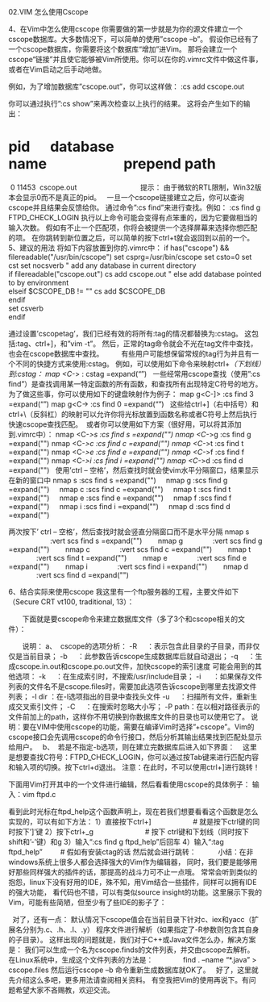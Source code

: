 02.VIM 怎么使用Cscope

4、在Vim中怎么使用cscope
你需要做的第一步就是为你的源文件建立一个cscope数据库。大多数情况下，可以简单的使用”cscope –b”。
假设你已经有了一个cscope数据库，你需要将这个数据库“增加”进Vim。
那将会建立一个cscope“链接”并且使它能够被Vim所使用。你可以在你的.vimrc文件中做这件事，或者在Vim启动之后手动地做。

例如，为了增加数据库”cscope.out”，你可以这样做：
:cs add cscope.out

你可以通过执行”:cs show”来再次检查以上执行的结果。
这将会产生如下的输出：
# pid      database name                       prepend path
 0 11453  cscope.out                             <none>
 
提示：
由于微软的RTL限制，Win32版本会显示0而不是真正的pid。
 
一旦一个cscope链接建立之后，你可以查询cscope并且结果会反馈给你。
通过命令”:cs find”来进行查找。例如：
:cs find g FTPD_CHECK_LOGIN
执行以上命令可能会变得有点笨重的，因为它要做相当的输入次数。
假如有不止一个匹配项，你将会被提供一个选择屏幕来选择你想匹配的项。
在你跳转到新位置之后，可以简单的按下ctrl+t就会返回到以前的一个。
 
5、建议的用法
将如下内容放置到你的.vimrc中：
if has("cscope") && filereadable("/usr/bin/cscope")
   set csprg=/usr/bin/cscope
   set csto=0
   set cst
   set nocsverb
   " add any database in current directory  
   if filereadable("cscope.out")
      cs add cscope.out
   " else add database pointed to by environment  
   elseif $CSCOPE_DB != ""
      cs add $CSCOPE_DB  
   endif  
   set csverb  
endif

通过设置’cscopetag’，我们已经有效的将所有:tag的情况都替换为:cstag。
这包括:tag、ctrl+]，和”vim -t”。
然后，正常的tag命令就会不光在tag文件中查找，也会在cscope数据库中查找。
       
有些用户可能想保留常规的tag行为并且有一个不同的快捷方式来使用:cstag。
例如，可以使用如下命令来映射ctrl+_（下划线）到:cstag：
map <C-_> : cstag <C-R>=expand(“<cword>”)<CR><CR>
 
一些经常用cscope查找（使用”:cs find”）是查找调用某一特定函数的所有函数，和查找所有出现特定C符号的地方。
为了做这些事，你可以使用如下的键盘映射作为例子：
map g<C-]> :cs find 3 <C-R>=expand(“<cword>”)<CR><CR>
map g<C-\> :cs find 0 <C-R>=expand(“<cword>”)<CR><CR>
 
这些给ctrl+]（右中括号）和ctrl+\（反斜杠）的映射可以允许你将光标放置到函数名称或者C符号上然后执行快速cscope查找匹配。
 或者你可以使用如下方案（很好用，可以将其添加到.vimrc中）：
nmap <C-_>s :cs find s <C-R>=expand("<cword>")<CR><CR>
nmap <C-_>g :cs find g <C-R>=expand("<cword>")<CR><CR>
nmap <C-_>c :cs find c <C-R>=expand("<cword>")<CR><CR>
nmap <C-_>t :cs find t <C-R>=expand("<cword>")<CR><CR>
nmap <C-_>e :cs find e <C-R>=expand("<cword>")<CR><CR>
nmap <C-_>f :cs find f <C-R>=expand("<cfile>")<CR><CR>
nmap <C-_>i :cs find i <C-R>=expand("<cfile>")<CR><CR>
nmap <C-_>d :cs find d <C-R>=expand("<cword>")<CR><CR>
 
使用’ctrl – 空格’，然后查找时就会使vim水平分隔窗口，结果显示在新的窗口中
   nmap <C-Space>s :scs find s <C-R>=expand("<cword>")<CR><CR>
    nmap <C-Space>g :scs find g <C-R>=expand("<cword>")<CR><CR>
    nmap <C-Space>c :scs find c <C-R>=expand("<cword>")<CR><CR>
    nmap <C-Space>t :scs find t <C-R>=expand("<cword>")<CR><CR>
    nmap <C-Space>e :scs find e <C-R>=expand("<cword>")<CR><CR>
    nmap <C-Space>f :scs find f <C-R>=expand("<cfile>")<CR><CR>
    nmap <C-Space>i :scs find i <C-R>=expand("<cfile>")<CR><CR>
    nmap <C-Space>d :scs find d <C-R>=expand("<cword>")<CR><CR>

两次按下’ ctrl – 空格’，然后查找时就会竖直分隔窗口而不是水平分隔
nmap <C-Space><C-Space>s
                     \:vert scs find s <C-R>=expand("<cword>")<CR><CR>
       nmap <C-Space><C-Space>g
              \:vert scs find g <C-R>=expand("<cword>")<CR><CR>
       nmap <C-Space><C-Space>c
              \:vert scs find c <C-R>=expand("<cword>")<CR><CR>
       nmap <C-Space><C-Space>t
              \:vert scs find t <C-R>=expand("<cword>")<CR><CR>
       nmap <C-Space><C-Space>e
              \:vert scs find e <C-R>=expand("<cword>")<CR><CR>
       nmap <C-Space><C-Space>i
              \:vert scs find i <C-R>=expand("<cfile>")<CR><CR>
       nmap <C-Space><C-Space>d
              \:vert scs find d <C-R>=expand("<cword>")<CR><CR>

6、结合实际来使用cscope
我这里有一个ftp服务器的工程，主要文件如下（Secure CRT vt100, traditional, 13）：  

       下面就是要cscope命令来建立数据库文件（多了3个和cscope相关的文件）：
 

       说明：
a、  cscope的选项分析：
-R     ：表示包含此目录的子目录，而非仅仅是当前目录；
-b     ：此参数告诉cscope生成数据库后就自动退出；
-q     ：生成cscope.in.out和cscope.po.out文件，加快cscope的索引速度
可能会用到的其他选项：
-k     ：在生成索引时，不搜索/usr/include目录；
-i      ：如果保存文件列表的文件名不是cscope.files时，需要加此选项告诉cscope到哪里去找源文件列表；
-I dir ：在-I选项指出的目录中查找头文件
-u     ：扫描所有文件，重新生成交叉索引文件；
-C     ：在搜索时忽略大小写；
-P path：在以相对路径表示的文件前加上的path，这样你不用切换到你数据库文件的目录也可以使用它了。
说明：要在VIM中使用cscope的功能，需要在编译Vim时选择”+cscope”。Vim的cscope接口会先调用cscope的命令行接口，然后分析其输出结果找到匹配处显示给用户。
 
b、  若是不指定-b选项，则在建立完数据库后进入如下界面： 
 
这里是想要查找C符号：FTPD_CHECK_LOGIN，你可以通过按Tab键来进行匹配内容和输入项的切换。按下ctrl+d退出。
注意：在此时，不可以使用ctrl+]进行跳转！ 

下面用Vim打开其中的一个文件进行编辑，然后看看使用cscope的具体例子：
输入：vim ftpd.c

看到此时光标在ftpd_help这个函数声明上，现在若我们想要看看这个函数是怎么实现的，可以有如下方法：
1）直接按下ctrl+]                     # 就是按下ctrl键的同时按下’]’键
2）按下ctrl+_g                          # 按下 ctrl键和下划线（同时按下shift和’-’键）和g
3）输入“:cs find g ftpd_help”后回车
4）输入“:tag ftpd_help”         # 假如有安装ctag的话
然后就会进行跳转：
 
       
小结：在非windows系统上很多人都会选择强大的Vim作为编辑器，
同时，我们要是能够用好那些同样强大的插件的话，那提高的战斗力可不止一点哦。
常常会听到类似的抱怨，linux下没有好用的IDE，殊不知，用Vim结合一些插件，同样可以拥有IDE的强大功能，
看代码也不错，可以有类似source insight的功能。这里展示下我的Vim，可能有些简陋，但至少有了些IDE的影子了：

 
对了，还有一点：
默认情况下cscope值会在当前目录下针对c、iex和yacc（扩展名分别为.c、.h、.I、.y）
程序文件进行解析（如果指定了-R参数则包含其自身的子目录）。
这样出现的问题就是，我们对于C++或Java文件怎么办，解决方案是：
我们可以生成一个名为cscope.finds的文件列表，并交由cscope去解析。
在Linux系统中，生成这个文件列表的方法是：
              find . –name “*.java” > cscope.files
然后运行cscope –b 命令重新生成数据库就OK了。
 
好了，这里就先介绍这么多吧，更多用法请查阅相关资料。
有空我把Vim的使用再说下。有问题希望大家不吝赐教，欢迎交流。
